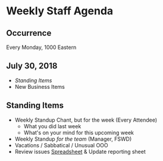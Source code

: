 # Weekly Staff Agenda

## Occurrence

Every Monday, 1000 Eastern

## July 30, 2018

* _Standing Items_
* New Business Items

## Standing Items

* Weekly Standup Chant, but for the week (Every Attendee)
  * What you did last week
  * What's on your mind for this upcoming week
* Weekly Standup _for the team_ (Manager, FSWD)
* Vacations / Sabbatical / Unusual OOO
* Review issues [Spreadsheet](https://docs.google.com/spreadsheets/d/167mln1rx3AQxLzegsposGaBuTAq0dNYN7QS653NXSE4/edit?usp=sharing) & Update reporting sheet

